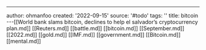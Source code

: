 ---
author: ohmanfoo
created: '2022-09-15'
source: '#todo'
tags: ''
title: bitcoin
---[[World bank slams bitcoin, declines to help el salvador’s cryptocurrency plan.md]]
[[Reuters.md]]
[[battle.md]]
[[bitcoin.md]]
[[September.md]]
[[2022.md]]
[[gold.md]]
[[IMF.md]]
[[government.md]]
[[Bitcoin.md]]
[[mental.md]]
